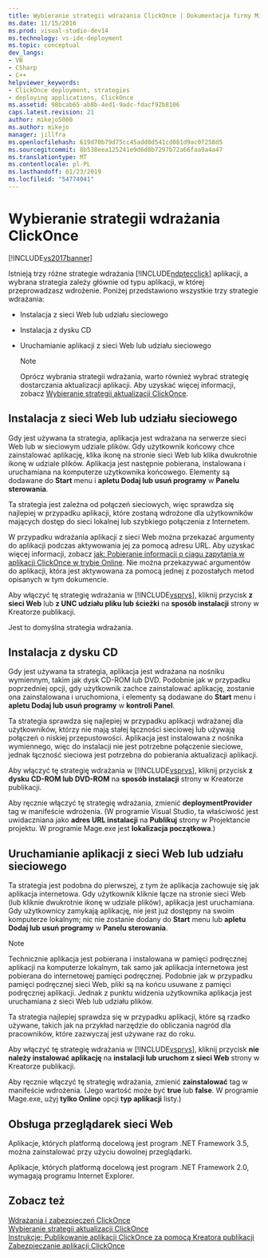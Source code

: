 ```yaml
---
title: Wybieranie strategii wdrażania ClickOnce | Dokumentacja firmy Microsoft
ms.date: 11/15/2016
ms.prod: visual-studio-dev14
ms.technology: vs-ide-deployment
ms.topic: conceptual
dev_langs:
- VB
- CSharp
- C++
helpviewer_keywords:
- ClickOnce deployment, strategies
- deploying applications, ClickOnce
ms.assetid: 98bcab65-ab8b-4ed1-9adc-fdacf92b8106
caps.latest.revision: 21
author: mikejo5000
ms.author: mikejo
manager: jillfra
ms.openlocfilehash: 619d70b79d75cc45add0d541cd081d9ac0f258d5
ms.sourcegitcommit: 8b538eea125241e9d6d8b7297b72a66faa9a4a47
ms.translationtype: MT
ms.contentlocale: pl-PL
ms.lasthandoff: 01/23/2019
ms.locfileid: "54774041"
---
```

# <a name="choosing-a-clickonce-deployment-strategy"></a>Wybieranie strategii wdrażania ClickOnce
[!INCLUDE[vs2017banner](../includes/vs2017banner.md)]

Istnieją trzy różne strategie wdrażania [!INCLUDE[ndptecclick](../includes/ndptecclick-md.md)] aplikacji, a wybrana strategia zależy głównie od typu aplikacji, w której przeprowadzasz wdrożenie. Poniżej przedstawiono wszystkie trzy strategie wdrażania:  
  
-   Instalacja z sieci Web lub udziału sieciowego  
  
-   Instalacja z dysku CD  
  
-   Uruchamianie aplikacji z sieci Web lub udziału sieciowego  
  
    > [!NOTE]
    >  Oprócz wybrania strategii wdrażania, warto również wybrać strategię dostarczania aktualizacji aplikacji. Aby uzyskać więcej informacji, zobacz [Wybieranie strategii aktualizacji ClickOnce](../deployment/choosing-a-clickonce-update-strategy.md).  
  
## <a name="install-from-the-web-or-a-network-share"></a>Instalacja z sieci Web lub udziału sieciowego  
 Gdy jest używana ta strategia, aplikacja jest wdrażana na serwerze sieci Web lub w sieciowym udziale plików. Gdy użytkownik końcowy chce zainstalować aplikację, klika ikonę na stronie sieci Web lub klika dwukrotnie ikonę w udziale plików. Aplikacja jest następnie pobierana, instalowana i uruchamiana na komputerze użytkownika końcowego. Elementy są dodawane do **Start** menu i **apletu Dodaj lub usuń programy** w **Panelu sterowania**.  
  
 Ta strategia jest zależna od połączeń sieciowych, więc sprawdza się najlepiej w przypadku aplikacji, które zostaną wdrożone dla użytkowników mających dostęp do sieci lokalnej lub szybkiego połączenia z Internetem.  
  
 W przypadku wdrażania aplikacji z sieci Web można przekazać argumenty do aplikacji podczas aktywowania jej za pomocą adresu URL. Aby uzyskać więcej informacji, zobacz [jak: Pobieranie informacji o ciągu zapytania w aplikacji ClickOnce w trybie Online](../deployment/how-to-retrieve-query-string-information-in-an-online-clickonce-application.md). Nie można przekazywać argumentów do aplikacji, która jest aktywowana za pomocą jednej z pozostałych metod opisanych w tym dokumencie.  
  
 Aby włączyć tę strategię wdrażania w [!INCLUDE[vsprvs](../includes/vsprvs-md.md)], kliknij przycisk **z sieci Web** lub **z UNC udziału pliku lub ścieżki** na **sposób instalacji** strony w Kreatorze publikacji.  
  
 Jest to domyślna strategia wdrażania.  
  
## <a name="install-from-a-cd"></a>Instalacja z dysku CD  
 Gdy jest używana ta strategia, aplikacja jest wdrażana na nośniku wymiennym, takim jak dysk CD-ROM lub DVD. Podobnie jak w przypadku poprzedniej opcji, gdy użytkownik zachce zainstalować aplikację, zostanie ona zainstalowana i uruchomiona, i elementy są dodawane do **Start** menu i **apletu Dodaj lub usuń programy** w **kontroli Panel**.  
  
 Ta strategia sprawdza się najlepiej w przypadku aplikacji wdrażanej dla użytkowników, którzy nie mają stałej łączności sieciowej lub używają połączeń o niskiej przepustowości. Aplikacja jest instalowana z nośnika wymiennego, więc do instalacji nie jest potrzebne połączenie sieciowe, jednak łączność sieciowa jest potrzebna do pobierania aktualizacji aplikacji.  
  
 Aby włączyć tę strategię wdrażania w [!INCLUDE[vsprvs](../includes/vsprvs-md.md)], kliknij przycisk **z dysku CD-ROM lub DVD-ROM** na **sposób instalacji** strony w Kreatorze publikacji.  
  
 Aby ręcznie włączyć tę strategię wdrażania, zmienić **deploymentProvider** tag w manifeście wdrożenia. (W programie Visual Studio, ta właściwość jest uwidaczniana jako **adres URL instalacji** na **Publikuj** strony w Projektancie projektu. W programie Mage.exe jest **lokalizacja początkowa**.)  
  
## <a name="start-the-application-from-the-web-or-a-network-share"></a>Uruchamianie aplikacji z sieci Web lub udziału sieciowego  
 Ta strategia jest podobna do pierwszej, z tym że aplikacja zachowuje się jak aplikacja internetowa. Gdy użytkownik kliknie łącze na stronie sieci Web (lub kliknie dwukrotnie ikonę w udziale plików), aplikacja jest uruchamiana. Gdy użytkownicy zamykają aplikację, nie jest już dostępny na swoim komputerze lokalnym; nic nie zostanie dodany do **Start** menu lub **apletu Dodaj lub usuń programy** w **Panelu sterowania**.  
  
> [!NOTE]
>  Technicznie aplikacja jest pobierana i instalowana w pamięci podręcznej aplikacji na komputerze lokalnym, tak samo jak aplikacja internetowa jest pobierana do internetowej pamięci podręcznej. Podobnie jak w przypadku pamięci podręcznej sieci Web, pliki są na końcu usuwane z pamięci podręcznej aplikacji. Jednak z punktu widzenia użytkownika aplikacja jest uruchamiana z sieci Web lub udziału plików.  
  
 Ta strategia najlepiej sprawdza się w przypadku aplikacji, które są rzadko używane, takich jak na przykład narzędzie do obliczania nagród dla pracowników, które zazwyczaj jest używane raz do roku.  
  
 Aby włączyć tę strategię wdrażania w [!INCLUDE[vsprvs](../includes/vsprvs-md.md)], kliknij przycisk **nie należy instalować aplikację** na **instalacji lub uruchom z sieci Web** strony w Kreatorze publikacji.  
  
 Aby ręcznie włączyć tę strategię wdrażania, zmienić **zainstalować** tag w manifeście wdrożenia. (Jego wartość może być **true** lub **false**. W programie Mage.exe, użyj **tylko Online** opcji **typ aplikacji** listy.)  
  
## <a name="web-browser-support"></a>Obsługa przeglądarek sieci Web  
 Aplikacje, których platformą docelową jest program .NET Framework 3.5, można zainstalować przy użyciu dowolnej przeglądarki.  
  
 Aplikacje, których platformą docelową jest program .NET Framework 2.0, wymagają programu Internet Explorer.  
  
## <a name="see-also"></a>Zobacz też  
 [Wdrażania i zabezpieczeń ClickOnce](../deployment/clickonce-security-and-deployment.md)   
 [Wybieranie strategii aktualizacji ClickOnce](../deployment/choosing-a-clickonce-update-strategy.md)   
 [Instrukcje: Publikowanie aplikacji ClickOnce za pomocą Kreatora publikacji](../deployment/how-to-publish-a-clickonce-application-using-the-publish-wizard.md)   
 [Zabezpieczanie aplikacji ClickOnce](../deployment/securing-clickonce-applications.md)
